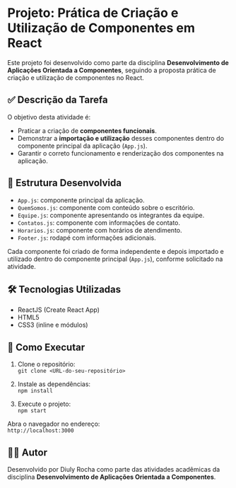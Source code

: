 # Projeto: Prática de Criação e Utilização de Componentes em React

Este projeto foi desenvolvido como parte da disciplina **Desenvolvimento de Aplicações Orientada a Componentes**, seguindo a proposta prática de criação e utilização de componentes no React.

## ✅ Descrição da Tarefa

O objetivo desta atividade é:

- Praticar a criação de **componentes funcionais**.
- Demonstrar a **importação e utilização** desses componentes dentro do componente principal da aplicação (`App.js`).
- Garantir o correto funcionamento e renderização dos componentes na aplicação.

## 📝 Estrutura Desenvolvida

- `App.js`: componente principal da aplicação.
- `QuemSomos.js`: componente com conteúdo sobre o escritório.
- `Equipe.js`: componente apresentando os integrantes da equipe.
- `Contatos.js`: componente com informações de contato.
- `Horarios.js`: componente com horários de atendimento.
- `Footer.js`: rodapé com informações adicionais.

Cada componente foi criado de forma independente e depois importado e utilizado dentro do componente principal (`App.js`), conforme solicitado na atividade.

## 🛠️ Tecnologias Utilizadas

- ReactJS (Create React App)
- HTML5
- CSS3 (inline e módulos)

## 🚀 Como Executar

1. Clone o repositório:  
   `git clone <URL-do-seu-repositório>`

2. Instale as dependências:  
   `npm install`

3. Execute o projeto:  
   `npm start`

Abra o navegador no endereço:  
`http://localhost:3000`

## 👩‍💻 Autor

Desenvolvido por Diuly Rocha como parte das atividades acadêmicas da disciplina **Desenvolvimento de Aplicações Orientada a Componentes**.

